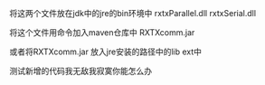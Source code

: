 
将这两个文件放在jdk中的jre的bin环境中
rxtxParallel.dll
rxtxSerial.dll

将这个文件用命令加入maven仓库中
RXTXcomm.jar

或者将RXTXcomm.jar
放入jre安装的路径中的lib ext中


测试新增的代码我无敌我寂寞你能怎么办

